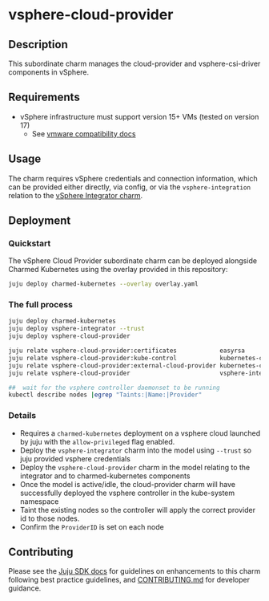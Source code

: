 # vsphere-cloud-provider

## Description

This subordinate charm manages the cloud-provider and vsphere-csi-driver components in vSphere.

## Requirements
* vSphere infrastructure must support version 15+ VMs (tested on version 17)
   * See [vmware compatibility docs](https://docs.vmware.com/en/VMware-vSphere/6.7/com.vmware.vsphere.vm_admin.doc/GUID-789C3913-1053-4850-A0F0-E29C3D32B6DA.html)

## Usage

The charm requires vSphere credentials and connection information, which
can be provided either directly, via config, or via the `vsphere-integration`
relation to the [vSphere Integrator charm](https://charmhub.io/vsphere-integrator).

## Deployment

### Quickstart
The vSphere Cloud Provider subordinate charm can be deployed alongside Charmed Kubernetes using the overlay provided in this repository:
```bash
juju deploy charmed-kubernetes --overlay overlay.yaml
```

### The full process

```bash
juju deploy charmed-kubernetes
juju deploy vsphere-integrator --trust
juju deploy vsphere-cloud-provider

juju relate vsphere-cloud-provider:certificates            easyrsa
juju relate vsphere-cloud-provider:kube-control            kubernetes-control-plane
juju relate vsphere-cloud-provider:external-cloud-provider kubernetes-control-plane
juju relate vsphere-cloud-provider                         vsphere-integrator

##  wait for the vsphere controller daemonset to be running
kubectl describe nodes |egrep "Taints:|Name:|Provider"
```

### Details

* Requires a `charmed-kubernetes` deployment on a vsphere cloud launched by juju with the `allow-privileged` flag enabled.
* Deploy the `vsphere-integrator` charm into the model using `--trust` so juju provided vsphere credentials
* Deploy the `vsphere-cloud-provider` charm in the model relating to the integrator and to charmed-kubernetes components
* Once the model is active/idle, the cloud-provider charm will have successfully deployed the vsphere controller in the kube-system
  namespace
* Taint the existing nodes so the controller will apply the correct provider id to those nodes. 
* Confirm the `ProviderID` is set on each node

## Contributing

Please see the [Juju SDK docs](https://juju.is/docs/sdk) for guidelines
on enhancements to this charm following best practice guidelines, and
[CONTRIBUTING.md](https://github.com/canonical/vsphere-cloud-provider/blob/main/CONTRIBUTING.md)
for developer guidance.
